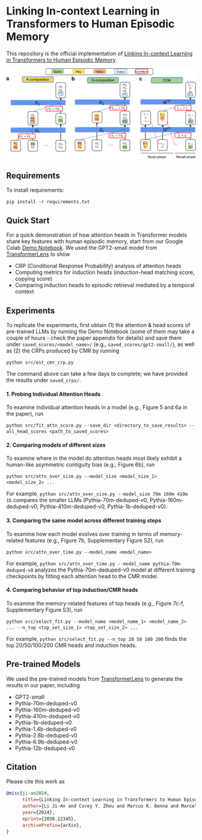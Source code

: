 # Linking In-context Learning in Transformers to Human Episodic Memory

This repository is the official implementation of [Linking In-context Learning in Transformers to Human Episodic Memory](https://arxiv.org/abs/2030.12345). 

![Tux, the Linux mascot](/figs/comparison.png)

## Requirements

To install requirements:

```setup
pip install -r requirements.txt
```

## Quick Start

For a quick demonstration of how attention heads in Transformer models share key features with human episodic memory, start from our Google Colab [Demo Notebook](demo.ipynb). We used the GPT2-small model from [TransformerLens](https://github.com/TransformerLensOrg/TransformerLens) to show

- CRP (Conditional Response Probability) analysis of attention heads
- Computing metrics for induction heads (induction-head matching score, copying score)
- Comparing induction heads to episodic retrieval mediated by a temporal context

## Experiments

To replicate the experiments, first obtain (1) the attention & head scores of pre-trained LLMs by running the Demo Notebook (some of them may take a couple of hours - check the paper appendix for details) and save them under ```saved_scores/<model_name>/``` (e.g., ```saved_scores/gpt2-small/```), as well as (2) the CRPs produced by CMR by running

```
python src/est_cmr_crp.py
```

The command above can take a few days to complete; we have provided the results under ```saved_crps/```.

#### 1. Probing Individual Attention Heads

To examine individual attention heads in a model (e.g., Figure 5 and 6a in the paper), run

```
python src/fit_attn_score.py --save_dir <directory_to_save_results> --all_head_scores <path_to_saved_scores>
```

#### 2. Comparing models of different sizes

To examine where in the model do attention heads most likely exhibit a human-like asymmetric contiguity bias (e.g., Figure 6b), run

```
python src/attn_over_size.py --model_size <model_size_1> <model_size_2> ...
```

For example, ```python src/attn_over_size.py --model_size 70m 160m 410m 1b``` compares the smaller LLMs (Pythia-70m-deduped-v0, Pythia-160m-deduped-v0, Pythia-410m-deduped-v0, Pythia-1b-deduped-v0).

#### 3. Comparing the same model across different training steps

To examine how each model evolves over training in terms of memory-related features (e.g., Figure 7b, Supplementary Figure S2), run

```
python src/attn_over_time.py --model_name <model_name>
```

For example, ```python src/attn_over_time.py --model_name pythia-70m-deduped-v0``` analyzes the Pythia-70m-deduped-v0 model at different training checkpoints by fitting each attention head to the CMR model.

#### 4. Comparing behavior of top induction/CMR heads

To examine the memory-related features of top heads (e.g., Figure 7c-f, Supplementary Figure S3), run

```
python src/select_fit.py --model_name <model_name_1> <model_name_2> ... --n_top <top_set_size_1> <top_set_size_2> ... 
```

For example, ```python src/select_fit.py --n_top 20 50 100 200``` finds the top 20/50/100/200 CMR heads and induction heads.

## Pre-trained Models

We used the pre-trained models from [TransformerLens](https://github.com/TransformerLensOrg/TransformerLens) to generate the results in our paper, including

- GPT2-small
- Pythia-70m-deduped-v0
- Pythia-160m-deduped-v0
- Pythia-410m-deduped-v0
- Pythia-1b-deduped-v0
- Pythia-1.4b-deduped-v0
- Pythia-2.8b-deduped-v0
- Pythia-6.9b-deduped-v0
- Pythia-12b-deduped-v0

## Citation

Please cite this work as

```bibtex
@misc{ji-an2024,
      title={Linking In-context Learning in Transformers to Human Episodic Memory}, 
      author={Li Ji-An and Corey Y. Zhou and Marcus K. Benna and Marcelo G. Mattar},
      year={2024},
      eprint={2030.12345},
      archivePrefix={arXiv},
}
```
